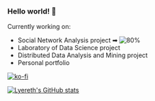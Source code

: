 ### Hello world! 👋

Currently working on:
- Social Network Analysis project ➡ ![80%](https://progress-bar.dev/80)
- Laboratory of Data Science project
- Distributed Data Analysis and Mining project
- Personal portfolio 


[![ko-fi](https://ko-fi.com/img/githubbutton_sm.svg)](https://ko-fi.com/X8X092BO)

[![Lyereth's GitHub stats](https://github-readme-stats.vercel.app/api?username=lyereth&show_icons=true&theme=tokyonight)](https://github.com/anuraghazra/github-readme-stats)


